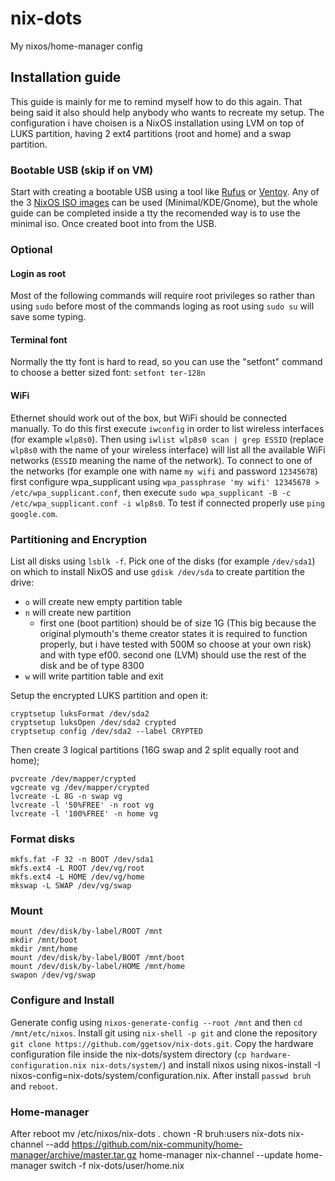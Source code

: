 # nix-dots
My nixos/home-manager config

## Installation guide
This guide is mainly for me to remind myself how to do this again. That being said it also should help anybody who wants to recreate my setup. The configuration i have choisen is a NixOS installation using LVM on top of LUKS partition, having 2 ext4 partitions (root and home) and a swap partition.

### Bootable USB (skip if on VM)
Start with creating a bootable USB using a tool like [Rufus](https://rufus.ie/en/) or [Ventoy](https://www.ventoy.net/en/index.html). Any of the 3 [NixOS ISO images](https://nixos.org/download) can be used (Minimal/KDE/Gnome), but the whole guide can be completed inside a tty the recomended way is to use the minimal iso. Once created boot into from the USB.

### Optional
#### Login as root
Most of the following commands will require root privileges so rather than using `sudo` before most of the commands loging as root using `sudo su` will save some typing.
#### Terminal font
Normally the tty font is hard to read, so you can use the "setfont" command to choose a better sized font:
`setfont ter-128n`
#### WiFi
Ethernet should work out of the box, but WiFi should be connected manually. To do this first execute `iwconfig` in order to list wireless interfaces (for example `wlp8s0`). Then using `iwlist wlp8s0 scan | grep ESSID` (replace `wlp8s0` with the name of your wireless interface) will list all the available WiFi networks (`ESSID` meaning the name of the network). To connect to one of the networks (for example one with name `my wifi` and password `12345678`) first configure wpa_supplicant using `wpa_passphrase 'my wifi' 12345678 > /etc/wpa_supplicant.conf`, then execute `sudo wpa_supplicant -B -c /etc/wpa_supplicant.conf -i wlp8s0`.  To test if connected properly use `ping google.com`.

### Partitioning and Encryption
List all disks using `lsblk -f`. Pick one of the disks (for example `/dev/sda1`) on which to install NixOS and use `gdisk /dev/sda` to create partition the drive:
- `o` will create new empty partition table
- `n` will create new partition
	- first one (boot partition) should be of size 1G (This big because the original plymouth's theme creator states it is required to function properly, but i have tested with 500M so choose at your own risk) and with type ef00.
	second one (LVM) should use the rest of the disk and be of type 8300
- `w` will write partition table and exit

Setup the encrypted LUKS partition and open it:

	cryptsetup luksFormat /dev/sda2
	cryptsetup luksOpen /dev/sda2 crypted
	cryptsetup config /dev/sda2 --label CRYPTED

Then create 3 logical partitions (16G swap and 2 split equally root and home);

	pvcreate /dev/mapper/crypted
	vgcreate vg /dev/mapper/crypted
	lvcreate -L 8G -n swap vg
	lvcreate -l '50%FREE' -n root vg
	lvcreate -l '100%FREE' -n home vg

 
### Format disks
	mkfs.fat -F 32 -n BOOT /dev/sda1
	mkfs.ext4 -L ROOT /dev/vg/root
	mkfs.ext4 -L HOME /dev/vg/home
	mkswap -L SWAP /dev/vg/swap

### Mount

	mount /dev/disk/by-label/ROOT /mnt
	mkdir /mnt/boot
	mkdir /mnt/home
	mount /dev/disk/by-label/BOOT /mnt/boot
	mount /dev/disk/by-label/HOME /mnt/home
	swapon /dev/vg/swap

### Configure and Install
Generate config using `nixos-generate-config --root /mnt` and then `cd /mnt/etc/nixos`. Install git using `nix-shell -p git` and clone the repository `git clone https://github.com/ggetsov/nix-dots.git`. Copy the hardware configuration file inside the nix-dots/system directory (`cp hardware-configuration.nix nix-dots/system/`) and install nixos using nixos-install -I nixos-config=nix-dots/system/configuration.nix. After install `passwd bruh` and `reboot`.

### Home-manager
After reboot 
    mv /etc/nixos/nix-dots .
    chown -R bruh:users nix-dots
    nix-channel --add https://github.com/nix-community/home-manager/archive/master.tar.gz home-manager
    nix-channel --update
    home-manager switch -f nix-dots/user/home.nix
